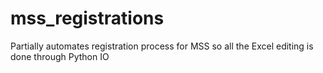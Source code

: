 # mss_registrations
Partially automates registration process for MSS so all the Excel editing is done through Python IO
